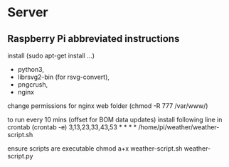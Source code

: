<h1>Server</h1>

<h2>Raspberry Pi abbreviated instructions</h2>

<p>install (sudo apt-get install ...)  
<ul>
  <li>python3,</li>
  <li>librsvg2-bin (for rsvg-convert),</li>
  <li>pngcrush,</li>
  <li>nginx</li>
</ul></p>

<p>change permissions for nginx web folder  
(chmod -R 777 /var/www/)</p>

<p>to run every 10 mins (offset for BOM data updates) install following line in crontab (crontab -e)  
3,13,23,33,43,53 * * * * /home/pi/weather/weather-script.sh</p>

<p>ensure scripts are executable  
chmod a+x weather-script.sh weather-script.py</p>
